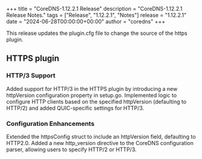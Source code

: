+++
title = "CoreDNS-1.12.2.1 Release"
description = "CoreDNS-1.12.2.1 Release Notes."
tags = ["Release", "1.12.2.1", "Notes"]
release = "1.12.2.1"
date = "2024-06-28T00:00:00+00:00"
author = "coredns"
+++

This release updates the plugin.cfg file to change the source of the https plugin.

## HTTPS plugin

### HTTP/3 Support

Added support for HTTP/3 in the HTTPS plugin by introducing a new httpVersion configuration property in setup.go.
Implemented logic to configure HTTP clients based on the specified httpVersion (defaulting to HTTP/2) and added QUIC-specific settings for HTTP/3.

### Configuration Enhancements

Extended the httpsConfig struct to include an httpVersion field, defaulting to HTTP2.0.
Added a new http_version directive to the CoreDNS configuration parser, allowing users to specify HTTP/2 or HTTP/3.
